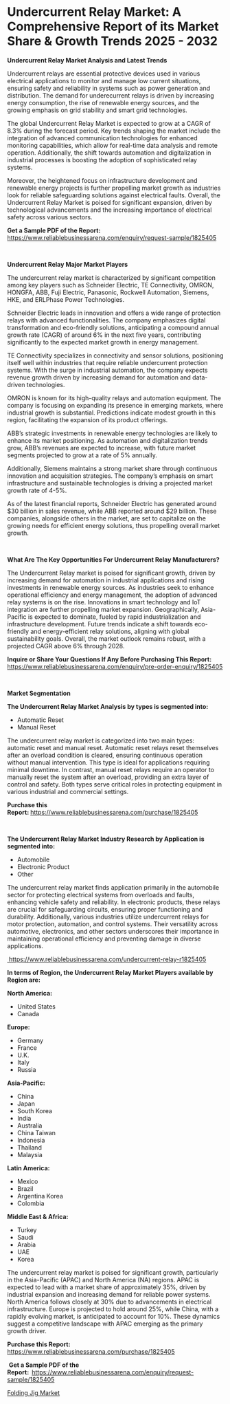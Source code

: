 <p><h1>Undercurrent Relay Market: A Comprehensive Report of its Market Share & Growth Trends 2025 - 2032</h1></p><p><strong>Undercurrent Relay Market Analysis and Latest Trends</strong></p>
<p><p>Undercurrent relays are essential protective devices used in various electrical applications to monitor and manage low current situations, ensuring safety and reliability in systems such as power generation and distribution. The demand for underecurrent relays is driven by increasing energy consumption, the rise of renewable energy sources, and the growing emphasis on grid stability and smart grid technologies. </p><p>The global Undercurrent Relay Market is expected to grow at a CAGR of 8.3% during the forecast period. Key trends shaping the market include the integration of advanced communication technologies for enhanced monitoring capabilities, which allow for real-time data analysis and remote operation. Additionally, the shift towards automation and digitalization in industrial processes is boosting the adoption of sophisticated relay systems. </p><p>Moreover, the heightened focus on infrastructure development and renewable energy projects is further propelling market growth as industries look for reliable safeguarding solutions against electrical faults. Overall, the Undercurrent Relay Market is poised for significant expansion, driven by technological advancements and the increasing importance of electrical safety across various sectors.</p></p>
<p><strong>Get a Sample PDF of the Report:&nbsp;</strong> <a href="https://www.reliablebusinessarena.com/enquiry/request-sample/1825405?utm_campaign=2343&utm_medium=2&utm_source=Github&utm_content=ia&utm_term=18022025&utm_id=undercurrent-relay">https://www.reliablebusinessarena.com/enquiry/request-sample/1825405</a></p>
<p>&nbsp;</p>
<p><strong>Undercurrent Relay Major Market Players</strong></p>
<p><p>The undercurrent relay market is characterized by significant competition among key players such as Schneider Electric, TE Connectivity, OMRON, HONGFA, ABB, Fuji Electric, Panasonic, Rockwell Automation, Siemens, HKE, and ERLPhase Power Technologies. </p><p>Schneider Electric leads in innovation and offers a wide range of protection relays with advanced functionalities. The company emphasizes digital transformation and eco-friendly solutions, anticipating a compound annual growth rate (CAGR) of around 6% in the next five years, contributing significantly to the expected market growth in energy management.</p><p>TE Connectivity specializes in connectivity and sensor solutions, positioning itself well within industries that require reliable undercurrent protection systems. With the surge in industrial automation, the company expects revenue growth driven by increasing demand for automation and data-driven technologies.</p><p>OMRON is known for its high-quality relays and automation equipment. The company is focusing on expanding its presence in emerging markets, where industrial growth is substantial. Predictions indicate modest growth in this region, facilitating the expansion of its product offerings.</p><p>ABB’s strategic investments in renewable energy technologies are likely to enhance its market positioning. As automation and digitalization trends grow, ABB’s revenues are expected to increase, with future market segments projected to grow at a rate of 5% annually.</p><p>Additionally, Siemens maintains a strong market share through continuous innovation and acquisition strategies. The company’s emphasis on smart infrastructure and sustainable technologies is driving a projected market growth rate of 4-5%.</p><p>As of the latest financial reports, Schneider Electric has generated around $30 billion in sales revenue, while ABB reported around $29 billion. These companies, alongside others in the market, are set to capitalize on the growing needs for efficient energy solutions, thus propelling overall market growth.</p></p>
<p>&nbsp;</p>
<p><strong>What Are The Key Opportunities For Undercurrent Relay Manufacturers?</strong></p>
<p><p>The Undercurrent Relay market is poised for significant growth, driven by increasing demand for automation in industrial applications and rising investments in renewable energy sources. As industries seek to enhance operational efficiency and energy management, the adoption of advanced relay systems is on the rise. Innovations in smart technology and IoT integration are further propelling market expansion. Geographically, Asia-Pacific is expected to dominate, fueled by rapid industrialization and infrastructure development. Future trends indicate a shift towards eco-friendly and energy-efficient relay solutions, aligning with global sustainability goals. Overall, the market outlook remains robust, with a projected CAGR above 6% through 2028.</p></p>
<p><strong>Inquire or Share Your Questions If Any Before Purchasing This Report:</strong> <a href="https://www.reliablebusinessarena.com/enquiry/pre-order-enquiry/1825405?utm_campaign=2343&utm_medium=2&utm_source=Github&utm_content=ia&utm_term=18022025&utm_id=undercurrent-relay">https://www.reliablebusinessarena.com/enquiry/pre-order-enquiry/1825405</a></p>
<p>&nbsp;</p>
<p><strong>Market Segmentation</strong></p>
<p><strong>The Undercurrent Relay Market Analysis by types is segmented into:</strong></p>
<p><ul><li>Automatic Reset</li><li>Manual Reset</li></ul></p>
<p><p>The undercurrent relay market is categorized into two main types: automatic reset and manual reset. Automatic reset relays reset themselves after an overload condition is cleared, ensuring continuous operation without manual intervention. This type is ideal for applications requiring minimal downtime. In contrast, manual reset relays require an operator to manually reset the system after an overload, providing an extra layer of control and safety. Both types serve critical roles in protecting equipment in various industrial and commercial settings.</p></p>
<p><strong>Purchase this Report:&nbsp;</strong><a href="https://www.reliablebusinessarena.com/purchase/1825405?utm_campaign=2343&utm_medium=2&utm_source=Github&utm_content=ia&utm_term=18022025&utm_id=undercurrent-relay">https://www.reliablebusinessarena.com/purchase/1825405</a></p>
<p>&nbsp;</p>
<p><strong>The Undercurrent Relay Market Industry Research by Application is segmented into:</strong></p>
<p><ul><li>Automobile</li><li>Electronic Product</li><li>Other</li></ul></p>
<p><p>The undercurrent relay market finds application primarily in the automobile sector for protecting electrical systems from overloads and faults, enhancing vehicle safety and reliability. In electronic products, these relays are crucial for safeguarding circuits, ensuring proper functioning and durability. Additionally, various industries utilize undercurrent relays for motor protection, automation, and control systems. Their versatility across automotive, electronics, and other sectors underscores their importance in maintaining operational efficiency and preventing damage in diverse applications.</p></p>
<p><a href="https://www.reliablebusinessarena.com/undercurrent-relay-r1825405?utm_campaign=2343&utm_medium=2&utm_source=Github&utm_content=ia&utm_term=18022025&utm_id=undercurrent-relay">&nbsp;https://www.reliablebusinessarena.com/undercurrent-relay-r1825405</a></p>
<p><strong>In terms of Region, the Undercurrent Relay Market Players available by Region are:</strong></p>
<p>
    <p> <strong> North America: </strong>
        <ul>
            <li>United States</li>
            <li>Canada</li>
        </ul>
        </p> 
    <p> <strong> Europe: </strong>
        <ul>
            <li>Germany</li>
            <li>France</li>
            <li>U.K.</li>
            <li>Italy</li>
            <li>Russia</li>
        </ul>
        </p> 
    <p> <strong> Asia-Pacific: </strong>
        <ul>
            <li>China</li>
            <li>Japan</li>
            <li>South Korea</li>
            <li>India</li>
            <li>Australia</li>
            <li>China Taiwan</li>
            <li>Indonesia</li>
            <li>Thailand</li>
            <li>Malaysia</li>
        </ul>
        </p> 
    <p> <strong> Latin America: </strong>
        <ul>
            <li>Mexico</li>
            <li>Brazil</li>
            <li>Argentina Korea</li>
            <li>Colombia</li>
        </ul>
        </p> 
    <p> <strong> Middle East & Africa: </strong>
        <ul>
            <li>Turkey</li>
            <li>Saudi</li>
            <li>Arabia</li>
            <li>UAE</li>
            <li>Korea</li>
        </ul>
    </p>
    </p>
<p><p>The undercurrent relay market is poised for significant growth, particularly in the Asia-Pacific (APAC) and North America (NA) regions. APAC is expected to lead with a market share of approximately 35%, driven by industrial expansion and increasing demand for reliable power systems. North America follows closely at 30% due to advancements in electrical infrastructure. Europe is projected to hold around 25%, while China, with a rapidly evolving market, is anticipated to account for 10%. These dynamics suggest a competitive landscape with APAC emerging as the primary growth driver.</p></p>
<p><strong>Purchase this Report: </strong><a href="https://www.reliablebusinessarena.com/purchase/1825405?utm_campaign=2343&utm_medium=2&utm_source=Github&utm_content=ia&utm_term=18022025&utm_id=undercurrent-relay">https://www.reliablebusinessarena.com/purchase/1825405</a></p>
<p>&nbsp;<strong>Get a Sample PDF of the Report:&nbsp;&nbsp;</strong><a href="https://www.reliablebusinessarena.com/enquiry/request-sample/1825405?utm_campaign=2343&utm_medium=2&utm_source=Github&utm_content=ia&utm_term=18022025&utm_id=undercurrent-relay">https://www.reliablebusinessarena.com/enquiry/request-sample/1825405</a></p>
<p><strong></strong></p>
<p><p><a href="https://github.com/cheryjhonson/Market-Research-Report-List-1/blob/main/folding-jig-market.md?utm_campaign=2343&utm_medium=2&utm_source=Github&utm_content=ia&utm_term=18022025&utm_id=undercurrent-relay">Folding Jig Market</a></p></p>